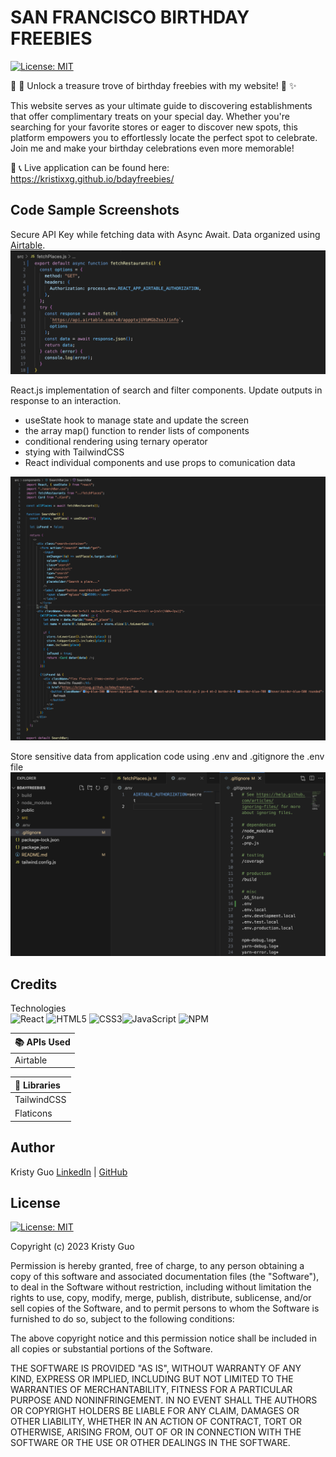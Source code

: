 # SAN FRANCISCO BIRTHDAY FREEBIES

[![License: MIT](https://img.shields.io/badge/License-MIT-yellow.svg)](https://opensource.org/licenses/MIT)

🎉 🎁 Unlock a treasure trove of birthday freebies with my website! 🎂 ✨

This website serves as your ultimate guide to discovering establishments that offer complimentary treats on your special day. Whether you're searching for your favorite stores or eager to discover new spots, this platform empowers you to effortlessly locate the perfect spot to celebrate. Join me and make your birthday celebrations even more memorable!

📱 📞 Live application can be found here: https://kristixxg.github.io/bdayfreebies/ 

## Code Sample Screenshots

Secure API Key while fetching data with Async Await. Data organized using [Airtable](https://www.airtable.com/).
<img src="public/images/fetchingData.png" alt="render places" width="800" />


React.js implementation of search and filter components. Update outputs in response to an interaction. 
- useState hook to manage state and update the screen
- the array map() function to render lists of components
- conditional rendering using ternary operator
- stying with TailwindCSS 
- React individual components and use props to comunication data

![React.js implementation of search and filter components](/public/images/renderplaces.png)

Store sensitive data from application code using .env and .gitignore the .env file
<img src="public/images/gitignore.png" alt="Store sensitive data from application code using .env and .gitignore the .env file" width="700" />

## Credits

Technologies  
 ![React](https://img.shields.io/badge/react-%2320232a.svg?style=for-the-badge&logo=react&logoColor=%2361DAFB) ![HTML5](https://img.shields.io/badge/html5-%23E34F26.svg?style=for-the-badge&logo=html5&logoColor=white)
![CSS3](https://img.shields.io/badge/css3-%231572B6.svg?style=for-the-badge&logo=css3&logoColor=white)![JavaScript](https://img.shields.io/badge/javascript-%23323330.svg?style=for-the-badge&logo=javascript&logoColor=%23F7DF1E) ![NPM](https://img.shields.io/badge/NPM-%23000000.svg?style=for-the-badge&logo=npm&logoColor=white)

| 📚 APIs Used |
| :----------- |
| Airtable     |

| 📒 Libraries |
| :----------- |
| TailwindCSS  |
| Flaticons    |

## Author

Kristy Guo [LinkedIn](www.linkedin.com/in/kristixxg) | [GitHub](https://github.com/kristixxg)

## License

[![License: MIT](https://img.shields.io/badge/License-MIT-yellow.svg)](https://opensource.org/licenses/MIT)

Copyright (c) 2023 Kristy Guo

Permission is hereby granted, free of charge, to any person obtaining a copy
of this software and associated documentation files (the "Software"), to deal
in the Software without restriction, including without limitation the rights
to use, copy, modify, merge, publish, distribute, sublicense, and/or sell
copies of the Software, and to permit persons to whom the Software is
furnished to do so, subject to the following conditions:

The above copyright notice and this permission notice shall be included in all
copies or substantial portions of the Software.

THE SOFTWARE IS PROVIDED "AS IS", WITHOUT WARRANTY OF ANY KIND, EXPRESS OR
IMPLIED, INCLUDING BUT NOT LIMITED TO THE WARRANTIES OF MERCHANTABILITY,
FITNESS FOR A PARTICULAR PURPOSE AND NONINFRINGEMENT. IN NO EVENT SHALL THE
AUTHORS OR COPYRIGHT HOLDERS BE LIABLE FOR ANY CLAIM, DAMAGES OR OTHER
LIABILITY, WHETHER IN AN ACTION OF CONTRACT, TORT OR OTHERWISE, ARISING FROM,
OUT OF OR IN CONNECTION WITH THE SOFTWARE OR THE USE OR OTHER DEALINGS IN THE
SOFTWARE.
